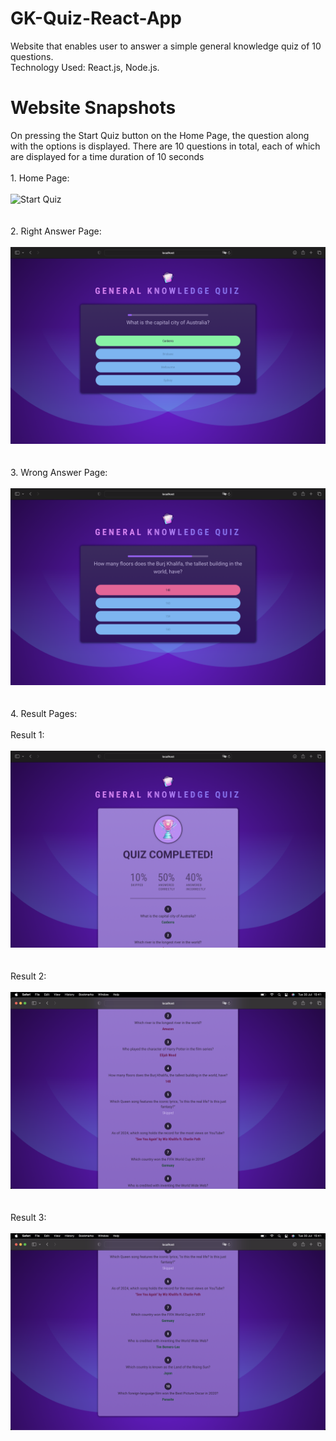 # GK-Quiz-React-App
Website that enables user to answer a simple general knowledge quiz of 10 questions.<br>
Technology Used: React.js, Node.js.<br>
# Website Snapshots
On pressing the Start Quiz button on the Home Page, the question along with the options is displayed. There are 10 questions in total, each of which are displayed for a time duration of 10 seconds<br>
<br>1. Home Page:<br><br>![Start Quiz](https://github.com/madgepereira020701/GK-Quiz-React-App/blob/main/Snapshots/Start%20Quiz.png)<br><br>
<br>2. Right Answer Page:<br><br>![Right Answer](https://github.com/madgepereira020701/GK-Quiz-React-App/blob/main/Snapshots/Right%20Answer.png)<br><br>
<br>3. Wrong Answer Page:<br><br>![Wrong Answer](https://github.com/madgepereira020701/GK-Quiz-React-App/blob/main/Snapshots/Wrong%20Answer.png)<br><br>
<br>4. Result Pages:<br><br>
Result 1:<br><br>![Result 1](https://github.com/madgepereira020701/GK-Quiz-React-App/blob/main/Snapshots/Result%201.png)<br><br>
<br>Result 2:<br><br>![Result 2](https://github.com/madgepereira020701/GK-Quiz-React-App/blob/main/Snapshots/Result%202.png)<br><br>
<br>Result 3:<br><br>![Result 3](https://github.com/madgepereira020701/GK-Quiz-React-App/blob/main/Snapshots/Result%203.png)<br>
<br><br>



